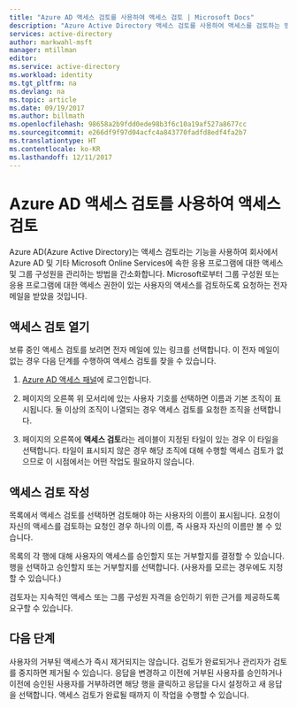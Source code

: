 ```yaml
---
title: "Azure AD 액세스 검토를 사용하여 액세스 검토 | Microsoft Docs"
description: "Azure Active Directory 액세스 검토를 사용하여 액세스를 검토하는 방법을 알아봅니다."
services: active-directory
author: markwahl-msft
manager: mtillman
editor: 
ms.service: active-directory
ms.workload: identity
ms.tgt_pltfrm: na
ms.devlang: na
ms.topic: article
ms.date: 09/19/2017
ms.author: billmath
ms.openlocfilehash: 98658a2b9fdd0ede98b3f6c10a19af527a8677cc
ms.sourcegitcommit: e266df9f97d04acfc4a843770fadfd8edf4fa2b7
ms.translationtype: HT
ms.contentlocale: ko-KR
ms.lasthandoff: 12/11/2017
---
```

# <a name="review-access-with-azure-ad-access-reviews"></a>Azure AD 액세스 검토를 사용하여 액세스 검토

Azure AD(Azure Active Directory)는 액세스 검토라는 기능을 사용하여 회사에서 Azure AD 및 기타 Microsoft Online Services에 속한 응용 프로그램에 대한 액세스 및 그룹 구성원을 관리하는 방법을 간소화합니다. Microsoft로부터 그룹 구성원 또는 응용 프로그램에 대한 액세스 권한이 있는 사용자의 액세스를 검토하도록 요청하는 전자 메일을 받았을 것입니다. 

## <a name="open-an-access-review"></a>액세스 검토 열기

보류 중인 액세스 검토를 보려면 전자 메일에 있는 링크를 선택합니다. 이 전자 메일이 없는 경우 다음 단계를 수행하여 액세스 검토를 찾을 수 있습니다.

1. [Azure AD 액세스 패널](https://myapps.microsoft.com)에 로그인합니다.

2. 페이지의 오른쪽 위 모서리에 있는 사용자 기호를 선택하면 이름과 기본 조직이 표시됩니다. 둘 이상의 조직이 나열되는 경우 액세스 검토를 요청한 조직을 선택합니다.

3. 페이지의 오른쪽에 **액세스 검토**라는 레이블이 지정된 타일이 있는 경우 이 타일을 선택합니다. 타일이 표시되지 않은 경우 해당 조직에 대해 수행할 액세스 검토가 없으므로 이 시점에서는 어떤 작업도 필요하지 않습니다.

## <a name="fill-out-an-access-review"></a>액세스 검토 작성

목록에서 액세스 검토를 선택하면 검토해야 하는 사용자의 이름이 표시됩니다. 요청이 자신의 액세스를 검토하는 요청인 경우 하나의 이름, 즉 사용자 자신의 이름만 볼 수 있습니다.

목록의 각 행에 대해 사용자의 액세스를 승인할지 또는 거부할지를 결정할 수 있습니다. 행을 선택하고 승인할지 또는 거부할지를 선택합니다. (사용자를 모르는 경우에도 지정할 수 있습니다.)

검토자는 지속적인 액세스 또는 그룹 구성원 자격을 승인하기 위한 근거를 제공하도록 요구할 수 있습니다.

## <a name="next-steps"></a>다음 단계

사용자의 거부된 액세스가 즉시 제거되지는 않습니다. 검토가 완료되거나 관리자가 검토를 중지하면 제거될 수 있습니다. 응답을 변경하고 이전에 거부된 사용자를 승인하거나 이전에 승인된 사용자를 거부하려면 해당 행을 클릭하고 응답을 다시 설정하고 새 응답을 선택합니다. 액세스 검토가 완료될 때까지 이 작업을 수행할 수 있습니다.



